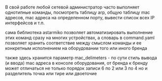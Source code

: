 В свой работе любой сетевой администратор часто выполняет однотипные команды, посмотреть таблицу arp, общую таблицу mac адресов, mac адреса на определенном порту, вывести список всех IP интерфейсов и т.п.

сама библиотека astarmiko позволяет автоматизировать выполнение этих команд сразу на многих устройствах, а словарь в command.yaml позволяет хранить соответствие между смыслом команды и ее конкретным исполнением на оборудовании того или иного бренда

также здесь хранится параметр mac_delimeters - по сути стиль вывода (и ввода) mac адреса в консоле оборудования, от бренда к бренду может отличаться не только порядок записи 6 по 2 или 3 по 4 но и разделитель точка или тире или двоеточие